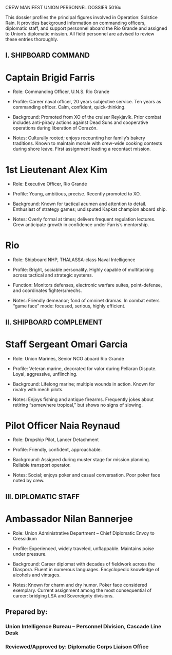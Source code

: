 CREW MANIFEST
UNION PERSONNEL DOSSIER
5016u


This dossier profiles the principal figures involved in Operation: Solstice Rain. It provides background information on commanding officers, diplomatic staff, and support personnel aboard the Rio Grande and assigned to Union’s diplomatic mission. All field personnel are advised to review these entries thoroughly.

## I. SHIPBOARD COMMAND

# Captain Brigid Farris

- Role: Commanding Officer, U.N.S. Rio Grande

- Profile: Career naval officer, 20 years subjective service. Ten years as commanding officer. Calm, confident, quick-thinking.

- Background: Promoted from XO of the cruiser Reykjavík. Prior combat includes anti-piracy actions against Dead Suns and cooperative operations during liberation of Corazón.

- Notes: Culturally rooted; enjoys recounting her family’s bakery traditions. Known to maintain morale with crew-wide cooking contests during shore leave. First assignment leading a recontact mission.

# 1st Lieutenant Alex Kim

- Role: Executive Officer, Rio Grande

- Profile: Young, ambitious, precise. Recently promoted to XO.

- Background: Known for tactical acumen and attention to detail. Enthusiast of strategy games; undisputed Kapkat champion aboard ship.

- Notes: Overly formal at times; delivers frequent regulation lectures. Crew anticipate growth in confidence under Farris’s mentorship.

# Rio

- Role: Shipboard NHP, THALASSA-class Naval Intelligence

- Profile: Bright, sociable personality. Highly capable of multitasking across tactical and strategic systems.

- Function: Monitors defenses, electronic warfare suites, point-defense, and coordinates fighters/mechs.

- Notes: Friendly demeanor; fond of omninet dramas. In combat enters “game face” mode: focused, serious, highly efficient.

## II. SHIPBOARD COMPLEMENT

# Staff Sergeant Omari Garcia

- Role: Union Marines, Senior NCO aboard Rio Grande

- Profile: Veteran marine, decorated for valor during Pellaran Dispute. Loyal, aggressive, unflinching.

- Background: Lifelong marine; multiple wounds in action. Known for rivalry with mech pilots.

- Notes: Enjoys fishing and antique firearms. Frequently jokes about retiring “somewhere tropical,” but shows no signs of slowing.

# Pilot Officer Naia Reynaud

- Role: Dropship Pilot, Lancer Detachment

- Profile: Friendly, confident, approachable.

- Background: Assigned during muster stage for mission planning. Reliable transport operator.

- Notes: Social; enjoys poker and casual conversation. Poor poker face noted by crew.

## III. DIPLOMATIC STAFF

# Ambassador Nilan Bannerjee

- Role: Union Administrative Department – Chief Diplomatic Envoy to Cressidium

- Profile: Experienced, widely traveled, unflappable. Maintains poise under pressure.

- Background: Career diplomat with decades of fieldwork across the Diaspora. Fluent in numerous languages. Encyclopedic knowledge of alcohols and vintages.

- Notes: Known for charm and dry humor. Poker face considered exemplary. Current assignment among the most consequential of career: bridging LSA and Sovereignty divisions.

## Prepared by:
### Union Intelligence Bureau – Personnel Division, Cascade Line Desk
### Reviewed/Approved by: Diplomatic Corps Liaison Office
